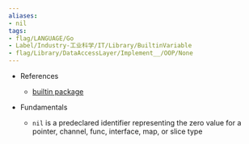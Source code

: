 ```yaml
---
aliases:
- nil
tags:
- flag/LANGUAGE/Go
- Label/Industry-工业科学/IT/Library/BuiltinVariable
- flag/Library/DataAccessLayer/Implement__/OOP/None
---
```


- References
    - [builtin package](https://pkg.go.dev/builtin)

- Fundamentals
    - `nil` is a predeclared identifier representing the zero value for a pointer, channel, func, interface, map, or slice type
